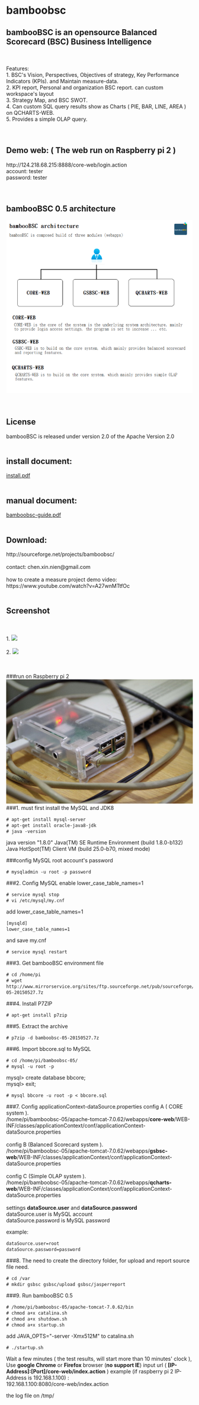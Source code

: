 # bamboobsc

<h2>bambooBSC is an opensource Balanced Scorecard (BSC) Business Intelligence</h2>
<br/>
<br/>
Features:<br/>
1. BSC's Vision, Perspectives, Objectives of strategy, Key Performance Indicators (KPIs). and Maintain measure-data.<br/>
2. KPI report, Personal and organization BSC report. can custom workspace's layout<br/>
3. Strategy Map, and BSC SWOT.<br/>
4. Can custom SQL query results show as Charts ( PIE, BAR, LINE, AREA ) on QCHARTS-WEB.<br/>
5. Provides a simple OLAP query.<br/>
<br/><br/>

<h2>Demo web: ( The web run on Raspberry pi 2 )</h2>
http://124.218.68.215:8888/core-web/login.action<br/>
account: tester<br/>
password: tester<br/>
<br/><br/>

<h2>bambooBSC 0.5 architecture</h2>
<img src="https://github.com/billchen198318/bamboobsc/blob/master/core-doc/bamboobsc_05_web_arch.png"/><br/>
<br/><br/>
<h2>License</h2>
bambooBSC is released under version 2.0 of the Apache Version 2.0
<br/><br/>
<h2>install document:</h2>
<a href="https://github.com/billchen198318/bamboobsc/blob/master/core-doc/install.pdf">install.pdf</a>
<br/><br/>
<h2>manual document:</h2>
<a href="https://github.com/billchen198318/bamboobsc/blob/master/core-doc/bamboobsc-guide.pdf">bamboobsc-guide.pdf</a>
<br/><br/>
<h2>Download:</h2> http://sourceforge.net/projects/bamboobsc/
<br/><br/>
contact: chen.xin.nien@gmail.com
<br/><br/>
how to create a measure project demo video:<br/>
https://www.youtube.com/watch?v=A27wnMTtfOc 
<br/><br/>
<h2>Screenshot</h2>
<br/>
<br/>1.
<img src="http://a.fsdn.com/con/app/proj/bamboobsc/screenshots/E_fix01.png"/><br/>
<br/>2.
<img src="http://a.fsdn.com/con/app/proj/bamboobsc/screenshots/A_fix.png"/><br/>

<br/>
<br/>

###run on Raspberry pi 2
<img src="https://github.com/billchen198318/bamboobsc/blob/master/core-doc/IMGP4139.JPG"></img>
###1. must first install the MySQL and JDK8
```
# apt-get install mysql-server
# apt-get install oracle-java8-jdk
# java -version
```
java version "1.8.0"
Java(TM) SE Runtime Environment (build 1.8.0-b132)
Java HotSpot(TM) Client VM (build 25.0-b70, mixed mode)


###config MySQL root account's password
```
# mysqladmin -u root -p password
```

###2. Config MySQL enable lower_case_table_names=1
```
# service mysql stop
# vi /etc/mysql/my.cnf
```

add lower_case_table_names=1 
```
[mysqld]
lower_case_table_names=1
```
and save my.cnf
```
# service mysql restart
```

###3. Get bambooBSC environment file
```
# cd /home/pi
# wget http://www.mirrorservice.org/sites/ftp.sourceforge.net/pub/sourceforge/b/project/ba/bamboobsc/bamboobsc-05-20150527.7z
```

###4. Install P7ZIP
```
# apt-get install p7zip
```

###5. Extract the archive
```
# p7zip -d bamboobsc-05-20150527.7z
```

###6. Import bbcore.sql to MySQL
```
# cd /home/pi/bamboobsc-05/
# mysql -u root -p
```
mysql> create database bbcore;<br/>
mysql> exit;<br/>
```
# mysql bbcore -u root -p < bbcore.sql
```

###7. Config applicationContext-dataSource.properties
config A ( CORE system ).<br/> /home/pi/bamboobsc-05/apache-tomcat-7.0.62/webapps/<b>core-web</b>/WEB-INF/classes/applicationContext/conf/applicationContext-dataSource.properties<br/>
<br/>
config B (Balanced Scorecard system ).<br/> /home/pi/bamboobsc-05/apache-tomcat-7.0.62/webapps/<b>gsbsc-web</b>/WEB-INF/classes/applicationContext/conf/applicationContext-dataSource.properties<br/>
<br/>
config C (Simple OLAP system ).<br/> /home/pi/bamboobsc-05/apache-tomcat-7.0.62/webapps/<b>qcharts-web</b>/WEB-INF/classes/applicationContext/conf/applicationContext-dataSource.properties<br/>
<br/>
settings <b>dataSource.user</b> and <b>dataSource.password</b> <br/>
dataSource.user is MySQL account<br/>
dataSource.password is MySQL password<br/>

example:
```
dataSource.user=root
dataSource.password=password
```

###8. The need to create the directory folder, for upload and report source file need.
```
# cd /var
# mkdir gsbsc gsbsc/upload gsbsc/jasperreport
```

###9. Run bambooBSC 0.5
```
# /home/pi/bamboobsc-05/apache-tomcat-7.0.62/bin
# chmod a+x catalina.sh
# chmod a+x shutdown.sh
# chmod a+x startup.sh
```

add JAVA_OPTS="-server -Xmx512M" to catalina.sh
```
# ./startup.sh
```

Wait a few minutes ( the test results, will start more than 10 minutes' clock ), <br/> 
Use <b>google Chrome</b> or <b>Firefox</b> browser (<b>no support IE</b>) input url ( <b>[IP-Address]:[Port]/core-web/index.action</b> )
example (if raspberry pi 2 IP-Address is 192.168.1.100) :<br/>
192.168.1.100:8080/core-web/index.action
<br/>

the log file on /tmp/
